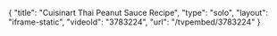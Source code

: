 {
    "title": "Cuisinart Thai Peanut Sauce Recipe",
    "type": "solo",
    "layout": "iframe-static",
    "videoId": "3783224",
    "url": "\/tvpembed\/3783224"
}